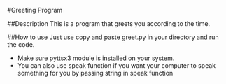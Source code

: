 #Greeting Program

##Description
This is a program that greets you according to the time.

##How to use
Just use copy and paste greet.py in your directory and run the code.
* Make sure pyttsx3 module is installed on your system.
* You can also use speak function if you want your computer to speak something for you by passing string in speak function